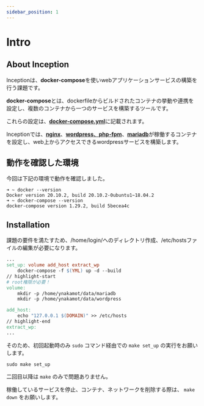 ```yaml
---
sidebar_position: 1
---
```


# Intro

## About Inception

Inceptionは、**docker-compose**を使いwebアプリケーションサービスの構築を行う課題です。

**docker-compose**とは、dockerfileからビルドされたコンテナの挙動や連携を設定し、複数のコンテナから一つのサービスを構築するツールです。

これらの設定は、[**docker-compose.yml**](docker-compose.md)に記載されます。

Inceptionでは、[**nginx**](container/nginx.md)、[**wordpress**、**php-fpm**](container/wordpress_php.md)、[**mariadb**](container/mariadb.md)が稼働するコンテナを設定し、web上からアクセスできるwordpressサービスを構築します。

## 動作を確認した環境

今回は下記の環境で動作を確認しました。

```
➜ ~ docker --version
Docker version 20.10.2, build 20.10.2-0ubuntu1~18.04.2
➜ ~ docker-compose --version
docker-compose version 1.29.2, build 5becea4c

```

## Installation

課題の要件を満たすため、/home/login/へのディレクトリ作成、/etc/hostsファイルの編集が必要になります。

```Makefile title="Makefile"
...
set_up: volume add_host extract_wp
	docker-compose -f $(YML) up -d --build
// highlight-start
# root権限が必要！
volume:
	mkdir -p /home/ynakamot/data/mariadb
	mkdir -p /home/ynakamot/data/wordpress

add_host:
	echo "127.0.0.1 $(DOMAIN)" >> /etc/hosts
// highlight-end
extract_wp:
...
```

そのため、初回起動時のみ `sudo` コマンド経由での `make set_up` の実行をお願いします。

```shell title="初回セットアップ"
sudo make set_up
```

二回目以降は `make` のみで問題ありません。


稼働しているサービスを停止、コンテナ、ネットワークを削除する際は、 `make down` をお願いします。
